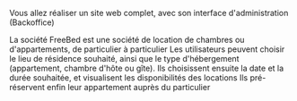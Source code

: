 Vous allez réaliser un site web complet, avec son interface d'administration (Backoffice)

La société FreeBed est une société de location de chambres ou d'appartements, de particulier à particulier
Les utilisateurs peuvent choisir le lieu de résidence souhaité, ainsi que le type d'hébergement (appartement, chambre d'hôte ou gîte).
Ils choisissent ensuite la date et la durée souhaitée, et visualisent les disponibilités des locations
Ils pré-réservent enfin leur appartement auprès du particulier